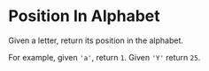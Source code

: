 # Position In Alphabet

Given a letter, return its position in the alphabet.

For example, given `'a'`, return `1`. Given `'Y'` return `25`.
